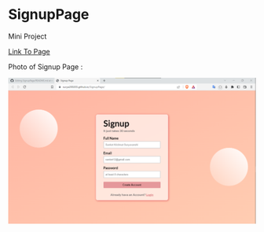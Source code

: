 # SignupPage
<p>Mini Project</p>
<a href="https://surya200203.github.io/SignupPage/">Link To Page </a>
<p>Photo of Signup Page : </p>
<img src="signuppage.png" />


